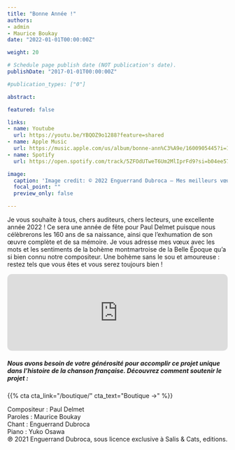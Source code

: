 ```yaml
---
title: "Bonne Année !"
authors:
- admin
- Maurice Boukay
date: "2022-01-01T00:00:00Z"

weight: 20

# Schedule page publish date (NOT publication's date).
publishDate: "2017-01-01T00:00:00Z"

#publication_types: ["0"]

abstract: 

featured: false

links:
- name: Youtube
  url: https://youtu.be/YBQOZ9o1288?feature=shared
- name: Apple Music
  url: https://music.apple.com/us/album/bonne-ann%C3%A9e/1600905445?i=1600906147
- name: Spotify
  url: https://open.spotify.com/track/5ZFOdUTweT6Um2MlIprFd9?si=b04ee57012f542ca

image:
  caption: 'Image credit: © 2022 Enguerrand Dubroca – Mes meilleurs vœux, éditions IRN / Collection Lequy http://fantaisiesbergeret.free.fr'
  focal_point: ""
  preview_only: false

---
```


Je vous souhaite à tous, chers auditeurs, chers lecteurs, une excellente année 2022 ! Ce sera une année de fête pour Paul Delmet puisque nous célèbrerons les 160 ans de sa naissance, ainsi que l’exhumation de son œuvre complète et de sa mémoire. Je vous adresse mes vœux avec les mots et les sentiments de la bohème montmartroise de la Belle Époque qu’a si bien connu notre compositeur. Une bohème sans le sou et amoureuse : restez tels que vous êtes et vous serez toujours bien !


<iframe allow="autoplay *; encrypted-media *; fullscreen *; clipboard-write" frameborder="0" height="175" style="width:100%;max-width:720px;overflow:hidden;border-radius:10px;" sandbox="allow-forms allow-popups allow-same-origin allow-scripts allow-storage-access-by-user-activation allow-top-navigation-by-user-activation" src="https://embed.music.apple.com/us/album/bonne-ann%C3%A9e/1600905445?i=1600906147"></iframe>

##### Nous avons besoin de votre générosité pour accomplir ce projet unique dans l’histoire de la chanson française. Découvrez comment soutenir le projet :
{{% cta cta_link="/boutique/" cta_text="Boutique →" %}}

<p>Compositeur : Paul Delmet <br>
Paroles : Maurice Boukay<br>
Chant : Enguerrand Dubroca<br>
Piano : Yuko Osawa<br>
℗ 2021 Enguerrand Dubroca, sous licence exclusive à Salis & Cats, editions.</p>


